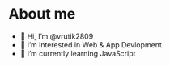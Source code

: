 # About me

- 👋 Hi, I’m @vrutik2809
- 👀 I’m interested in Web & App Devlopment
- 🌱 I’m currently learning JavaScript
<!---
vrutik2809/vrutik2809 is a ✨ special ✨ repository because its `README.md` (this file) appears on your GitHub profile.
You can click the Preview link to take a look at your changes.
--->
